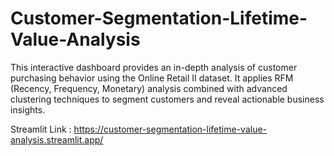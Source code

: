 # Customer-Segmentation-Lifetime-Value-Analysis
This interactive dashboard provides an in-depth analysis of customer purchasing behavior using the Online Retail II dataset. It applies RFM (Recency, Frequency, Monetary) analysis combined with advanced clustering techniques to segment customers and reveal actionable business insights.

Streamlit Link : https://customer-segmentation-lifetime-value-analysis.streamlit.app/
